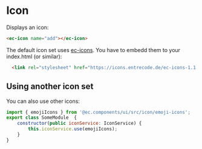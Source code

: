 # Icon

Displays an icon:

```html
<ec-icon name="add"></ec-icon>
```

The default icon set uses [ec-icons](https://icons.entrecode.de/). You have to embedd them to your index.html (or similar):

```html
  <link rel="stylesheet" href="https://icons.entrecode.de/ec-icons-1.1.19.min.css" />
```

## Using another icon set

You can also use other icons:

```js
import { emojiIcons } from '@ec.components/ui/src/icon/emoji-icons';
export class SomeModule  {
    constructor(public iconService: IconService) {
        this.iconService.use(emojiIcons);
    }
}
```